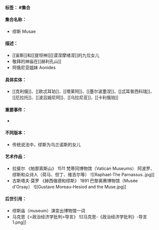 #### 标签： #集合
#### 集合名称：
- 缪斯 Musae
#### 描述：
- [[宙斯]]和[[提坦神]][[谟涅摩绪涅]]的九位女儿
- 敬拜的神庙在[[赫利孔山]]
- 阿俄尼亚姐妹 Aonides
#### 具体实体：
- [[克利俄]]、[[欧忒耳珀]]、[[塔莱阿]]、[[墨尔波墨涅]]、[[忒耳普西科瑞]]、[[厄拉托]]、[[波吕姆尼阿]]、[[乌拉尼亚]]、[[卡利俄珀]]
#### 重要事件：
- 
#### 不同版本：
- 传统说法中，缪斯为乌兰诺斯的女儿
#### 艺术作品：
- 拉斐尔 《帕那索斯山》 1511 梵蒂冈博物馆（Vatican Museums） 阿波罗、缪斯和众诗人（荷马、但丁、维吉尔等）
![[Raphael-The Parnassus..jpg]]
- 古斯塔夫·莫罗 《赫西俄德和缪斯》 1891 巴黎奥赛博物馆（Musée d'Orsay）
![[Gustave Moreau-Hesiod and the Muse.jpg]]
#### 后世引用：
- 缪斯庙（museum）演变出博物馆一词
- 马克思《<政治经济学批判>导言》
![[马克思-《政治经济学批判》-导言 1.png]]